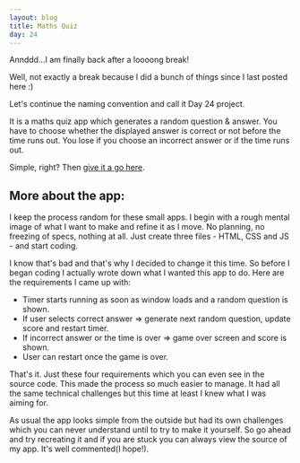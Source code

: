 ```yaml
---
layout: blog
title: Maths Quiz
day: 24
---
```


Annddd...I am finally back after a loooong break!

Well, not exactly a break because I did a bunch of things since I last posted here :) 

Let's continue the naming convention and call it Day 24 project.

It is a maths quiz app which generates a random question & answer. You have to choose whether the displayed answer is correct or not before the time runs out. You lose if you choose an incorrect answer or if the time runs out. 

Simple, right? Then [give it a go here](http://vikaslalwani.com/projects/maths-quiz/).

More about the app:
---
I keep the process random for these small apps. I begin with a rough mental image of what I want to make and refine it as I move. No planning, no freezing of specs, nothing at all. Just create three files - HTML, CSS and JS - and start coding. 

I know that's bad and that's why I decided to change it this time. So before I began coding I actually wrote down what I wanted this app to do. Here are the requirements I came up with:

- Timer starts running as soon as window loads and a random question is shown.
- If user selects correct answer => generate next random question, update score and restart timer.
- If incorrect answer or the time is over => game over screen and score is shown.
- User can restart once the game is over.

That's it. Just these four requirements which you can even see in the source code. This made the process so much easier to manage. It had all the same technical challenges but this time at least I knew what I was aiming for.

As usual the app looks simple from the outside but had its own challenges which you can never understand until to try to make it yourself. So go ahead and try recreating it and if you are stuck you can always view the source of my app. It's well commented(I hope!).